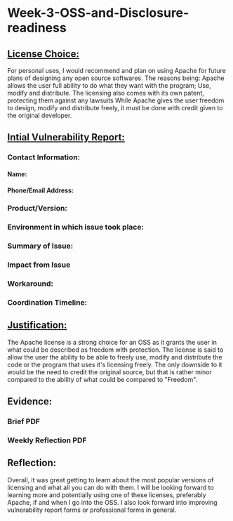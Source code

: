 # Week-3-OSS-and-Disclosure-readiness

## <ins>License Choice:</ins>
For personal uses, I would recommend and plan on using Apache for future plans of designing any open source softwares. The reasons being:
Apache allows the user full ability to do what they want with the program; Use, modify and distribute.
The licensing also comes with its own patent, protecting them against any lawsuits
While Apache gives the user freedom to design, modify and distribute freely, it must be done with credit given to the original developer.

## <ins>Intial Vulnerability Report:</ins>
### Contact Information:
#### Name:
#### Phone/Email Address:

### Product/Version:

### Environment in which issue took place:

### Summary of Issue:

### Impact from Issue

### Workaround:

### Coordination Timeline:

## <ins>Justification:</ins>
The Apache license is a strong choice for an OSS as it grants the user in what could be described as freedom with protection. The license is said to allow the user the ability to be able to freely use, modify and distribute the code or the program that uses it's licensing freely. The only downside to it would be the need to credit the original source, but that is rather minor compared to the ability of what could be compared to "Freedom".

## Evidence:
### Brief PDF
### Weekly Reflection PDF

## Reflection:
Overall, it was great getting to learn about the most popular versions of licensing and what all you can do with them. I will be looking forward to learning more and potentially using one of these licenses, preferably Apache, if and when I go into the OSS. I also look forward into improving vulnerability report forms or professional forms in general.
